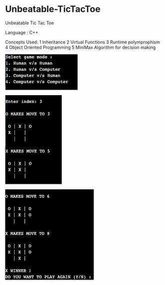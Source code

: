 # Unbeatable-TicTacToe
Unbeatable Tic Tac Toe

Language : C++

Concepts Used:
1 Inheritance
2 Virtual Functions
3 Runtime polymprophism
4 Object Oriented Programming
5 MiniMax Algorithm for decision making 

![Test Image 1](GAME1.png)

![Test Image 2](GAME2.png)

![Test Image 3](GAME3.png)

